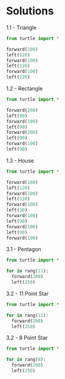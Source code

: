 # Solutions

1.1 - Triangle

``` python linenums=1
from turtle import *

forward(100)
left(120)
forward(100)
left(120)
forward(100)
left(120)
```

1.2 - Rectangle

``` python linenums=1
from turtle import *

forward(200)
left(90)
forward(100)
left(90)
forward(200)
left(90)
forward(100)
left(90)
```

1.3 - House

``` python linenums=1
from turtle import *

forward(100)
left(120)
forward(100)
left(120)
forward(100)
left(30)
forward(100)
left(90)
forward(100)
left(90)
forward(100)
```
3.1 - Pentagon
``` python linenums=1
from turtle import *

for in rang(11):
  forward(200)
  left(250)
```
3.2 - 11 Point Star

``` python linenums=1
from turtle import *

for in rang(11):
  forward(200)
  left(250)
```
3.2 - 8 Point Star

``` python linenums=1
from turtle import *

for in rang(8):
  forward(200)
  left(250)
```

